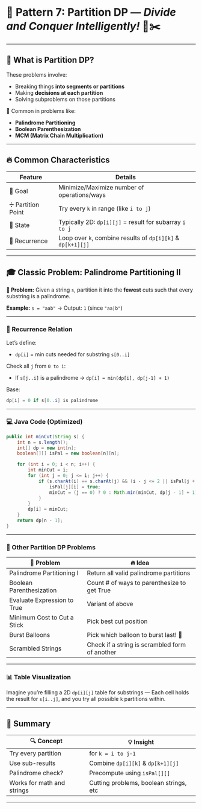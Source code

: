 
# 🧱 Pattern 7: **Partition DP** — *Divide and Conquer Intelligently!* 🧠✂️

---

## 🧩 What is Partition DP?

These problems involve:

* Breaking things **into segments or partitions**
* Making **decisions at each partition**
* Solving subproblems on those partitions

🧠 Common in problems like:

* **Palindrome Partitioning**
* **Boolean Parenthesization**
* **MCM (Matrix Chain Multiplication)**

---

## 🔥 Common Characteristics

| Feature           | Details                                                     |
| ----------------- | ----------------------------------------------------------- |
| 🎯 Goal           | Minimize/Maximize number of operations/ways                 |
| ➗ Partition Point | Try every `k` in range (like `i to j`)                      |
| 🧠 State          | Typically 2D: `dp[i][j]` = result for subarray `i to j`     |
| 🔄 Recurrence     | Loop over `k`, combine results of `dp[i][k]` & `dp[k+1][j]` |

---

## 🎓 Classic Problem: **Palindrome Partitioning II**

**🧠 Problem:**
Given a string `s`, partition it into the **fewest** cuts such that every substring is a palindrome.

**Example:**
`s = "aab"` → Output: `1` (since `"aa|b"`)

---

### 🧠 Recurrence Relation

Let’s define:

* `dp[i]` = min cuts needed for substring `s[0..i]`

Check all `j` from `0 to i`:

* If `s[j..i]` is a palindrome → `dp[i] = min(dp[i], dp[j-1] + 1)`

Base:

```java
dp[i] = 0 if s[0..i] is palindrome
```

---

### 💻 Java Code (Optimized)

```java
public int minCut(String s) {
    int n = s.length();
    int[] dp = new int[n];
    boolean[][] isPal = new boolean[n][n];

    for (int i = 0; i < n; i++) {
        int minCut = i;
        for (int j = 0; j <= i; j++) {
            if (s.charAt(i) == s.charAt(j) && (i - j <= 2 || isPal[j + 1][i - 1])) {
                isPal[j][i] = true;
                minCut = (j == 0) ? 0 : Math.min(minCut, dp[j - 1] + 1);
            }
        }
        dp[i] = minCut;
    }
    return dp[n - 1];
}
```

---

### 🎯 Other Partition DP Problems

| 🧩 Problem                  | 🔥 Idea                                        |
| --------------------------- | ---------------------------------------------- |
| Palindrome Partitioning I   | Return all valid palindrome partitions         |
| Boolean Parenthesization    | Count # of ways to parenthesize to get True    |
| Evaluate Expression to True | Variant of above                               |
| Minimum Cost to Cut a Stick | Pick best cut position                         |
| Burst Balloons              | Pick which balloon to burst last! 🎈           |
| Scrambled Strings           | Check if a string is scrambled form of another |

---

### 📊 Table Visualization

Imagine you’re filling a 2D `dp[i][j]` table for substrings —
Each cell holds the result for `s[i..j]`, and you try all possible `k` partitions within.

---

## 📌 Summary

| 🔍 Concept                 | 💡 Insight                             |
| -------------------------- | -------------------------------------- |
| Try every partition        | for `k = i to j-1`                     |
| Use sub-results            | Combine `dp[i][k]` & `dp[k+1][j]`      |
| Palindrome check?          | Precompute using `isPal[][]`           |
| Works for math and strings | Cutting problems, boolean strings, etc |

---
